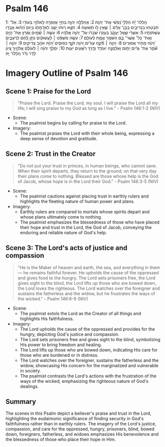 # Psalm 146
1: הַֽלְלוּ־ יָ֡הּ הַלְלִ֥י נַ֝פְשִׁ֗י אֶת־ יְהוָֽה׃
2: אֲהַלְלָ֣ה יְהוָ֣ה בְּחַיָּ֑י אֲזַמְּרָ֖ה לֵֽאלֹהַ֣י בְּעוֹדִֽי׃
3: אַל־ תִּבְטְח֥וּ בִנְדִיבִ֑ים בְּבֶן־ אָדָ֓ם ׀ שֶׁ֤אֵֽין ל֥וֹ תְשׁוּעָֽה׃
4: תֵּצֵ֣א ר֭וּחוֹ יָשֻׁ֣ב לְאַדְמָת֑וֹ בַּיּ֥וֹם הַ֝ה֗וּא אָבְד֥וּ עֶשְׁתֹּנֹתָֽיו׃
5: אַשְׁרֵ֗י שֶׁ֤אֵ֣ל יַעֲקֹ֣ב בְּעֶזְר֑וֹ שִׂ֝בְר֗וֹ עַל־ יְהוָ֥ה אֱלֹהָֽיו׃
6: עֹשֶׂ֤ה ׀ שָׁ֘מַ֤יִם וָאָ֗רֶץ אֶת־ הַיָּ֥ם וְאֶת־ כָּל־ אֲשֶׁר־ בָּ֑ם הַשֹּׁמֵ֖ר אֱמֶ֣ת לְעוֹלָֽם׃
7: עֹשֶׂ֤ה מִשְׁפָּ֨ט ׀ לָעֲשׁוּקִ֗ים נֹתֵ֣ן לֶ֭חֶם לָרְעֵבִ֑ים יְ֝הוָ֗ה מַתִּ֥יר אֲסוּרִֽים׃
8: יְהוָ֤ה ׀ פֹּ֘קֵ֤חַ עִוְרִ֗ים יְ֭הוָה זֹקֵ֣ף כְּפוּפִ֑ים יְ֝הוָ֗ה אֹהֵ֥ב צַדִּיקִֽים׃
9: יְהוָ֤ה ׀ שֹׁ֘מֵ֤ר אֶת־ גֵּרִ֗ים יָת֣וֹם וְאַלְמָנָ֣ה יְעוֹדֵ֑ד וְדֶ֖רֶךְ רְשָׁעִ֣ים יְעַוֵּֽת׃
10: יִמְלֹ֤ךְ יְהוָ֨ה ׀ לְעוֹלָ֗ם אֱלֹהַ֣יִךְ צִ֭יּוֹן לְדֹ֥ר וָדֹ֗ר הַֽלְלוּ־ יָֽהּ׃

# Imagery Outline of Psalm 146

## Scene 1: Praise for the Lord

> "Praise the Lord. Praise the Lord, my soul. I will praise the Lord all my life; I will sing praise to my God as long as I live." - Psalm 146:1-2 (NIV)

- Scene:
  - The psalmist begins by calling for praise to the Lord.
- Imagery:
  - The psalmist praises the Lord with their whole being, expressing a deep sense of devotion and gratitude.

## Scene 2: Trust in the Creator

> "Do not put your trust in princes, in human beings, who cannot save. When their spirit departs, they return to the ground; on that very day their plans come to nothing. Blessed are those whose help is the God of Jacob, whose hope is in the Lord their God." - Psalm 146:3-5 (NIV)

- Scene:
  - The psalmist cautions against placing trust in earthly rulers and highlights the fleeting nature of human power and plans.
- Imagery:
  - Earthly rulers are compared to mortals whose spirits depart and whose plans ultimately come to nothing.
  - The psalmist emphasizes the blessedness of those who have placed their hope and trust in the Lord, the God of Jacob, conveying the enduring and reliable nature of God's help.

## Scene 3: The Lord's acts of justice and compassion

> "He is the Maker of heaven and earth, the sea, and everything in them—
    he remains faithful forever. He upholds the cause of the oppressed     and gives food to the hungry.
The Lord sets prisoners free, the Lord gives sight to the blind,
    the Lord lifts up those who are bowed down,     the Lord loves the righteous.
The Lord watches over the foreigner     and sustains the fatherless and the widow,
    but he frustrates the ways of the wicked." - Psalm 146:6-9 (NIV)

- Scene:
  - The psalmist extols the Lord as the Creator of all things and highlights His faithfulness.
- Imagery:
  - The Lord upholds the cause of the oppressed and provides for the hungry, depicting God's justice and compassion.
  - The Lord sets prisoners free and gives sight to the blind, symbolizing His power to bring freedom and healing.
  - The Lord lifts up those who are bowed down, indicating His care for those who are burdened or in distress.
  - The Lord watches over the foreigner, sustains the fatherless and the widow, showcasing His concern for the marginalized and vulnerable in society.
  - The psalmist contrasts the Lord's actions with the frustration of the ways of the wicked, emphasizing the righteous nature of God's dealings.

## Summary

The scenes in this Psalm depict a believer's praise and trust in the Lord, highlighting the eudaimonic significance of finding security in God's faithfulness rather than in earthly rulers. The imagery of the Lord's justice, compassion, and care for the oppressed, hungry, prisoners, blind, bowed down, foreigners, fatherless, and widows emphasizes His benevolence and the blessedness of those who place their hope in Him.